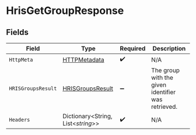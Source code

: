 # HrisGetGroupResponse


## Fields

| Field                                                           | Type                                                            | Required                                                        | Description                                                     |
| --------------------------------------------------------------- | --------------------------------------------------------------- | --------------------------------------------------------------- | --------------------------------------------------------------- |
| `HttpMeta`                                                      | [HTTPMetadata](../../Models/Components/HTTPMetadata.md)         | :heavy_check_mark:                                              | N/A                                                             |
| `HRISGroupsResult`                                              | [HRISGroupsResult](../../Models/Components/HRISGroupsResult.md) | :heavy_minus_sign:                                              | The group with the given identifier was retrieved.              |
| `Headers`                                                       | Dictionary<String, List<*string*>>                              | :heavy_check_mark:                                              | N/A                                                             |